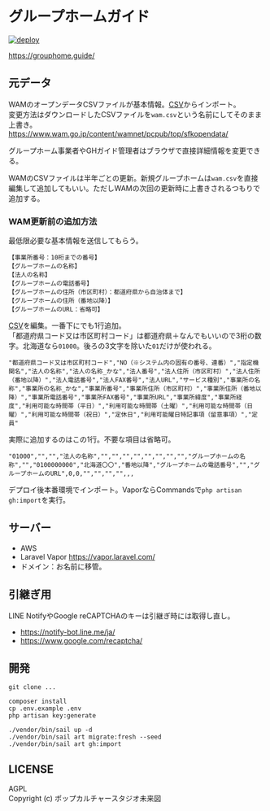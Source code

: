 # グループホームガイド

[![deploy](https://github.com/pop-culture-studio/grouphome/actions/workflows/deploy.yml/badge.svg)](https://github.com/pop-culture-studio/grouphome/actions/workflows/deploy.yml)

https://grouphome.guide/

## 元データ
WAMのオープンデータCSVファイルが基本情報。[CSV](./resources/csv/wam.csv)からインポート。  
変更方法はダウンロードしたCSVファイルを`wam.csv`という名前にしてそのまま上書き。  
https://www.wam.go.jp/content/wamnet/pcpub/top/sfkopendata/

グループホーム事業者やGHガイド管理者はブラウザで直接詳細情報を変更できる。

WAMのCSVファイルは半年ごとの更新。新規グループホームは`wam.csv`を直接編集して追加してもいい。ただしWAMの次回の更新時に上書きされるつもりで追加する。  

### WAM更新前の追加方法
最低限必要な基本情報を送信してもらう。
```
【事業所番号：10桁までの番号】
【グループホームの名称】
【法人の名称】
【グループホームの電話番号】
【グループホームの住所（市区町村）：都道府県から自治体まで】
【グループホームの住所（番地以降）】
【グループホームのURL：省略可】
```

[CSV](./resources/csv/wam.csv)を編集。一番下にでも1行追加。  
「都道府県コード又は市区町村コード」は都道府県＋なんでもいいので3桁の数字。北海道なら`01000`。後ろの3文字を除いた`01`だけが使われる。

```csv
"都道府県コード又は市区町村コード","NO（※システム内の固有の番号、連番）","指定機関名","法人の名称","法人の名称_かな","法人番号","法人住所（市区町村）","法人住所（番地以降）","法人電話番号","法人FAX番号","法人URL","サービス種別","事業所の名称","事業所の名称_かな","事業所番号","事業所住所（市区町村）","事業所住所（番地以降）","事業所電話番号","事業所FAX番号","事業所URL","事業所緯度","事業所経度","利用可能な時間帯（平日）","利用可能な時間帯（土曜）","利用可能な時間帯（日曜）","利用可能な時間帯（祝日）","定休日","利用可能曜日特記事項（留意事項）","定員"
```

実際に追加するのはこの1行。不要な項目は省略可。

```csv
"01000","","","法人の名称","","","","","","","","","グループホームの名称","","0100000000","北海道〇〇","番地以降","グループホームの電話番号","","グループホームのURL",0,0,"","","","",,,
```

デプロイ後本番環境でインポート。VaporならCommandsで`php artisan gh:import`を実行。

## サーバー
- AWS
- Laravel Vapor https://vapor.laravel.com/
- ドメイン：お名前に移管。

## 引継ぎ用
LINE NotifyやGoogle reCAPTCHAのキーは引継ぎ時には取得し直し。
- https://notify-bot.line.me/ja/
- https://www.google.com/recaptcha/

## 開発
```shell
git clone ...

composer install
cp .env.example .env
php artisan key:generate

./vendor/bin/sail up -d
./vendor/bin/sail art migrate:fresh --seed
./vendor/bin/sail art gh:import
```

## LICENSE
AGPL  
Copyright (c) ポップカルチャースタジオ未来図
